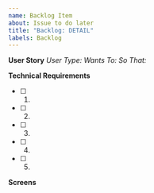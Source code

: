 ```yaml
---
name: Backlog Item
about: Issue to do later
title: "Backlog: DETAIL"
labels: Backlog
---
```


**User Story**
_User Type:_
_Wants To:_
_So That:_

**Technical Requirements**
- [ ] 1.
- [ ] 2.
- [ ] 3.
- [ ] 4.
- [ ] 5.

**Screens**
 
